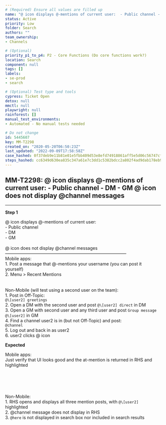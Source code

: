 ```yaml
---
# (Required) Ensure all values are filled up
name: "@ icon displays @-mentions of current user:  - Public channel - DM - GM  @ icon does not display @channel messages"
status: Active
priority: Low
folder: Search
authors: ""
team_ownership: 
- Channels

# (Optional)
priority_p1_to_p4: P2 - Core Functions (Do core functions work?)
location: Search
component: null
tags: []
labels: 
- se-prod
- search

# (Optional) Test type and tools
cypress: Ticket Open
detox: null
mmctl: null
playwright: null
rainforest: []
manual_test_environments: 
- Automated - No manual tests needed

# Do not change
id: 5445607
key: MM-T2298
created_on: "2020-05-20T06:50:23Z"
last_updated: "2022-09-09T17:58:58Z"
case_hashed: 0f37deb9e11b81e01e5fbb409d53e8efd74918861aff5e5d06c56747cf6c0d251e5f3341a604bd36fa24c3758033dc57
steps_hashed: cc6349d630ea835c347a61e7c3dd1c5382bdcc2a802f4ad9dab178eb92f5357de534d18dc586be99712160ffd5856d27
---
```


<!-- (Auto-generated) Based on frontmatter's "key" and "name" -->

## MM-T2298: @ icon displays @-mentions of current user: - Public channel - DM - GM @ icon does not display @channel messages

---

**Step 1**

@ icon displays @-mentions of current user:\
\- Public channel\
\- DM\
\- GM\
\
@ icon does not display @channel messages\
————————————————————————————\
Mobile apps:\
1\. Post a message that @-mentions your username (you can post it yourself)\
2\. Menu > Recent Mentions\
\
\
Non-Mobile (will test using a second user on the team):\
1\. Post in Off-Topic:\
`@\[user2] greetings`\
2\. Open a DM with the second user and post `@\[user2] direct` in DM\
3\. Open a GM with second user and any third user and post `Group message @\[user2]` in GM\
4\. Find a channel user2 is in (but not Off-Topic) and post:\
`@channel`\
5\. Log out and back in as user2\
6\. user2 clicks @ icon

**Expected**

Mobile apps:\
Just verify that UI looks good and the at-mention is returned in RHS and highlighted\
\
\
\
\
\
Non-Mobile:\
1\. RHS opens and displays all three mention posts, with `@\[user2]` highlighted\
2\. @channel message does not display in RHS\
3\. `@here` is not displayed in search box nor included in search results

